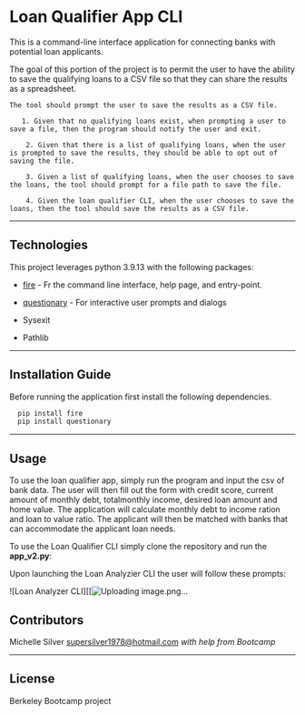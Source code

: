 # Loan Qualifier App CLI

This is a command-line interface application for connecting banks with potential loan applicants.


The goal of this portion of the project is to permit the user to have the ability to save the qualifying loans to a CSV file so that they can share the results as a spreadsheet.

    The tool should prompt the user to save the results as a CSV file.

       1. Given that no qualifying loans exist, when prompting a user to save a file, then the program should notify the user and exit.

        2. Given that there is a list of qualifying loans, when the user is prompted to save the results, they should be able to opt out of saving the file.

        3. Given a list of qualifying loans, when the user chooses to save the loans, the tool should prompt for a file path to save the file.

        4. Given the loan qualifier CLI, when the user chooses to save the loans, then the tool should save the results as a CSV file.

---

## Technologies

This project leverages python 3.9.13 with the following packages:

* [fire](https://github.com/google/python-fire) - Fr the command line interface, help page, and entry-point.

* [questionary](https://github.com/tmbo/questionary) - For interactive user prompts and dialogs

* Sysexit 

* Pathlib 


---

## Installation Guide

Before running the application first install the following dependencies.

```python
  pip install fire
  pip install questionary
```
---

## Usage

To use the loan qualifier app, simply run the program and input the csv of bank data. The user will then  fill out the form with credit score, current amount of monthly debt, totalmonthly income, desired loan amount and home value. The application will calculate monthly debt to income ration and loan to value ratio. The applicant will then be matched with banks that can accommodate the applicant loan needs. 

To use the Loan Qualifier CLI simply clone the repository and run the **app_v2.py**:

Upon launching the Loan Analyzier CLI the user will follow these prompts:

![Loan Analyzer CLI][[![Uploading image.png…]()

## Contributors

Michelle Silver
supersilver1978@hotmail.com
*with help from Bootcamp*

---

## License

Berkeley Bootcamp project
